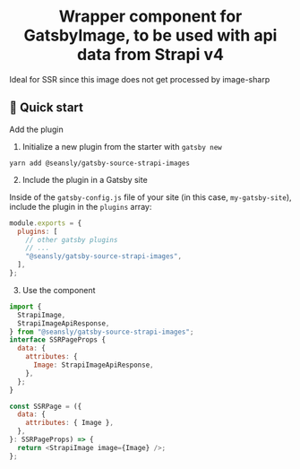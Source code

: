 <h1 align="center">
  Wrapper component for GatsbyImage, to be used with api data from Strapi v4
</h1>

Ideal for SSR since this image does not get processed by image-sharp

## 🚀 Quick start

Add the plugin

1. Initialize a new plugin from the starter with `gatsby new`

```shell
yarn add @seansly/gatsby-source-strapi-images
```

2. Include the plugin in a Gatsby site

Inside of the `gatsby-config.js` file of your site (in this case, `my-gatsby-site`), include the plugin in the `plugins` array:

```javascript
module.exports = {
  plugins: [
    // other gatsby plugins
    // ...
    "@seansly/gatsby-source-strapi-images",
  ],
};
```

3. Use the component

```javascript
import {
  StrapiImage,
  StrapiImageApiResponse,
} from "@seansly/gatsby-source-strapi-images";
interface SSRPageProps {
  data: {
    attributes: {
      Image: StrapiImageApiResponse,
    },
  };
}

const SSRPage = ({
  data: {
    attributes: { Image },
  },
}: SSRPageProps) => {
  return <StrapiImage image={Image} />;
};
```
